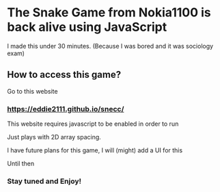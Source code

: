 # The Snake Game from Nokia1100 is back alive using JavaScript

I made this under 30 minutes. (Because I was bored and it was sociology exam)

## How to access this game?

Go to this website

### https://eddie2111.github.io/snecc/

This website requires javascript to be enabled in order to run

Just plays with 2D array spacing.

I have future plans for this game, I will (might) add a UI for this

Until then

### Stay tuned and Enjoy!

